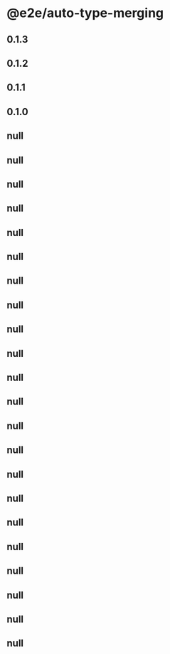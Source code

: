 # @e2e/auto-type-merging

## 0.1.3

## 0.1.2

## 0.1.1

## 0.1.0

## null

## null

## null

## null

## null

## null

## null

## null

## null

## null

## null

## null

## null

## null

## null

## null

## null

## null

## null

## null

## null

## null
